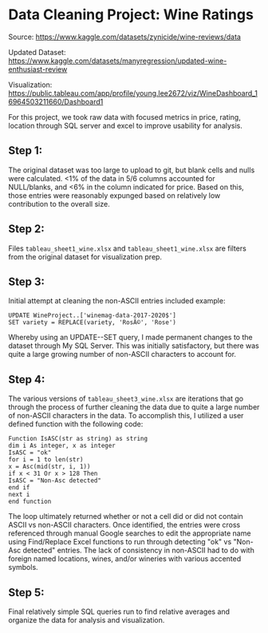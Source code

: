 # Data Cleaning Project: Wine Ratings
Source: https://www.kaggle.com/datasets/zynicide/wine-reviews/data

Updated Dataset: https://www.kaggle.com/datasets/manyregression/updated-wine-enthusiast-review

Visualization: https://public.tableau.com/app/profile/young.lee2672/viz/WineDashboard_16964503211660/Dashboard1

For this project, we took raw data with focused metrics in price, rating, location through SQL server and excel to improve usability for analysis.

## Step 1:
The original dataset was too large to upload to git, but blank cells and nulls were calculated. <1% of the data in 5/6 columns accounted for NULL/blanks, and <6% in the column indicated for price. Based on this, those entries were reasonably expunged based on relatively low contribution to the overall size. 

## Step 2: 
Files `tableau_sheet1_wine.xlsx` and `tableau_sheet1_wine.xlsx` are filters from the original dataset for visualization prep.

## Step 3: 
Initial attempt at cleaning the non-ASCII entries included example:
```
UPDATE WineProject..['winemag-data-2017-2020$']
SET variety = REPLACE(variety, 'RosÃ©', 'Rose')
```
Whereby using an UPDATE--SET query, I made permanent changes to the dataset through My SQL Server. This was initially satisfactory, but there was quite a large growing number of non-ASCII characters to account for.

## Step 4:
The various versions of `tableau_sheet3_wine.xlsx` are iterations that go through the process of further cleaning the data due to quite a large number of non-ASCII characters in the data. To accomplish this, I utilized a user defined function with the following code: 
```
Function IsASC(str as string) as string
dim i As integer, x as integer
IsASC = "ok"
for i = 1 to len(str)
x = Asc(mid(str, i, 1))
if x < 31 Or x > 128 Then
IsASC = "Non-Asc detected"
end if
next i
end function
```

The loop ultimately returned whether or not a cell did or did not contain ASCII vs non-ASCII characters. Once identified, the entries were cross referenced through manual Google searches to edit the appropriate name using Find/Replace Excel functions to run through detecting "ok" vs "Non-Asc detected" entries. The lack of consistency in non-ASCII had to do with foreign named locations, wines, and/or wineries with various accented symbols.

## Step 5: 
Final relatively simple SQL queries run to find relative averages and organize the data for analysis and visualization.

